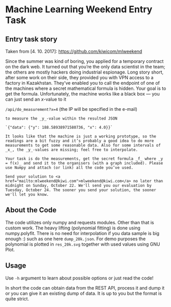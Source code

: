 # Machine Learning Weekend Entry Task

## Entry task story
Taken from [4. 10. 2017]: https://github.com/kiwicom/mlweekend

Since the summer was kind of boring, you applied for a temporary contract on the dark web. It turned out that you’re the only data scientist in the team; the others are mostly hackers doing industrial espionage. Long story short, after some work on their side, they provided you with VPN access to a factory in Kazakhstan. They’ve enabled you to call the endpoint of one of the machines where a secret mathematical formula is hidden. Your goal is to get the formula. Unfortunately, the machine works like a black box — you can just send an _x_-value to it

`/api/do_measurement?x=4` (the IP will be specified in the e-mail)

    to measure the _y_-value within the resulted JSON

    `{"data": {"y": 188.58938971580736, "x": 4.0}}`

    It looks like that the machine is just a working prototype, so the readings are a bit fuzzy and it’s probably a good idea to do more measurements to get some reasonable data. Also for some intervals of _x_, the _y_-values are missing; feel free to interpolate.

    Your task is do the measurements, get the secret formula _f_ where _y = f(x)_ and send it to the organisers (with a graph included). Please use Numpy and attach (or link) all the code you’ve used.

    Send your solution to <a href="mailto:mlweekend@kiwi.com">mlweekend@kiwi.com</a> no later than midnight on Sunday, October 22. We'll send you our evaluation by Tuesday, October 24. The sooner you send your solution, the sooner we'll let you know.

## About the Code
The code utilizes only numpy and requests modules. Other than that is custom work. The heavy lifting (polynomial fitting) is done using numpy.polyfit. There is no need for interpolation if you data sample is big enough :) such as one here `dump_20k.json`. For demo purposes the polynomial is plotted in `res_20k.svg` together with used values using GNU Plot.

## Usage
Use `-h` argument to learn about possible options or just read the code!

In short the code can obtain data from the REST API, process it and dump it or you can give it an existing dump of data. It is up to you but the format is quite strict.
